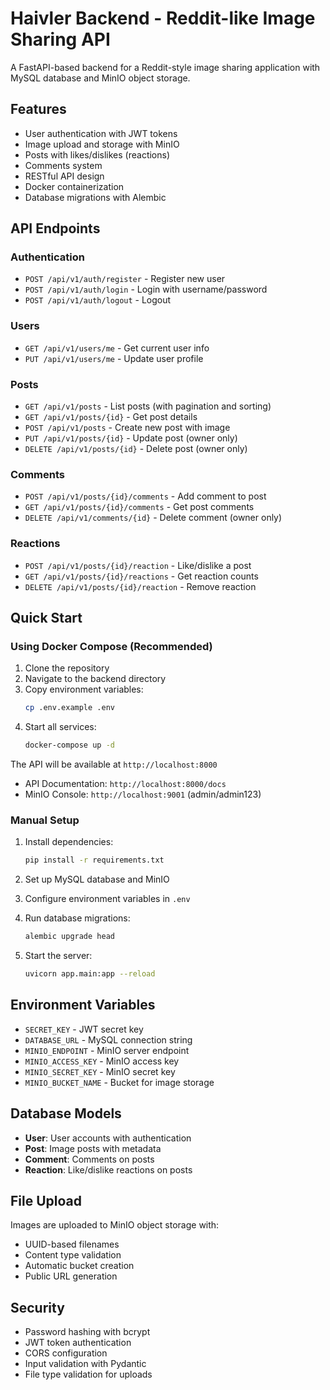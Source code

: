 # Haivler Backend - Reddit-like Image Sharing API

A FastAPI-based backend for a Reddit-style image sharing application with MySQL database and MinIO object storage.

## Features

- User authentication with JWT tokens
- Image upload and storage with MinIO
- Posts with likes/dislikes (reactions)
- Comments system
- RESTful API design
- Docker containerization
- Database migrations with Alembic

## API Endpoints

### Authentication
- `POST /api/v1/auth/register` - Register new user
- `POST /api/v1/auth/login` - Login with username/password
- `POST /api/v1/auth/logout` - Logout

### Users
- `GET /api/v1/users/me` - Get current user info
- `PUT /api/v1/users/me` - Update user profile

### Posts
- `GET /api/v1/posts` - List posts (with pagination and sorting)
- `GET /api/v1/posts/{id}` - Get post details
- `POST /api/v1/posts` - Create new post with image
- `PUT /api/v1/posts/{id}` - Update post (owner only)
- `DELETE /api/v1/posts/{id}` - Delete post (owner only)

### Comments
- `POST /api/v1/posts/{id}/comments` - Add comment to post
- `GET /api/v1/posts/{id}/comments` - Get post comments
- `DELETE /api/v1/comments/{id}` - Delete comment (owner only)

### Reactions
- `POST /api/v1/posts/{id}/reaction` - Like/dislike a post
- `GET /api/v1/posts/{id}/reactions` - Get reaction counts
- `DELETE /api/v1/posts/{id}/reaction` - Remove reaction

## Quick Start

### Using Docker Compose (Recommended)

1. Clone the repository
2. Navigate to the backend directory
3. Copy environment variables:
   ```bash
   cp .env.example .env
   ```
4. Start all services:
   ```bash
   docker-compose up -d
   ```

The API will be available at `http://localhost:8000`
- API Documentation: `http://localhost:8000/docs`
- MinIO Console: `http://localhost:9001` (admin/admin123)

### Manual Setup

1. Install dependencies:
   ```bash
   pip install -r requirements.txt
   ```

2. Set up MySQL database and MinIO

3. Configure environment variables in `.env`

4. Run database migrations:
   ```bash
   alembic upgrade head
   ```

5. Start the server:
   ```bash
   uvicorn app.main:app --reload
   ```

## Environment Variables

- `SECRET_KEY` - JWT secret key
- `DATABASE_URL` - MySQL connection string
- `MINIO_ENDPOINT` - MinIO server endpoint
- `MINIO_ACCESS_KEY` - MinIO access key
- `MINIO_SECRET_KEY` - MinIO secret key
- `MINIO_BUCKET_NAME` - Bucket for image storage

## Database Models

- **User**: User accounts with authentication
- **Post**: Image posts with metadata
- **Comment**: Comments on posts
- **Reaction**: Like/dislike reactions on posts

## File Upload

Images are uploaded to MinIO object storage with:
- UUID-based filenames
- Content type validation
- Automatic bucket creation
- Public URL generation

## Security

- Password hashing with bcrypt
- JWT token authentication
- CORS configuration
- Input validation with Pydantic
- File type validation for uploads